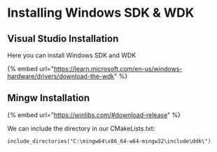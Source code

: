 # Installing Windows SDK & WDK



## Visual Studio Installation

Here you can install Windows SDK and WDK

{% embed url="https://learn.microsoft.com/en-us/windows-hardware/drivers/download-the-wdk" %}

## Mingw Installation

{% embed url="https://winlibs.com/#download-release" %}

We can include the directory in our CMakeLists.txt:

`include_directories("C:\mingw64\x86_64-w64-mingw32\include\ddk\")`

